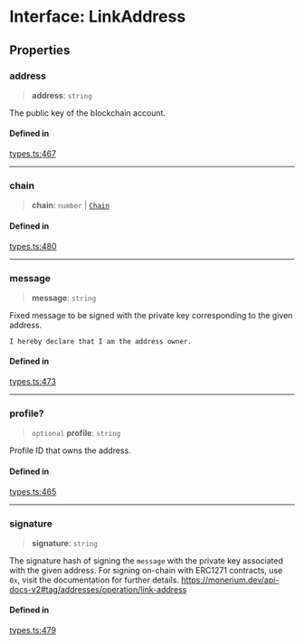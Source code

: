 # Interface: LinkAddress

## Properties

### address

> **address**: `string`

The public key of the blockchain account.

#### Defined in

[types.ts:467](https://github.com/monerium/js-monorepo/blob/main/packages/sdk/src/types.ts#L467)

***

### chain

> **chain**: `number` \| [`Chain`](/docs/packages/SDK/type-aliases/Chain.md)

#### Defined in

[types.ts:480](https://github.com/monerium/js-monorepo/blob/main/packages/sdk/src/types.ts#L480)

***

### message

> **message**: `string`

Fixed message to be signed with the private key corresponding to the given address.

`I hereby declare that I am the address owner.`

#### Defined in

[types.ts:473](https://github.com/monerium/js-monorepo/blob/main/packages/sdk/src/types.ts#L473)

***

### profile?

> `optional` **profile**: `string`

Profile ID that owns the address.

#### Defined in

[types.ts:465](https://github.com/monerium/js-monorepo/blob/main/packages/sdk/src/types.ts#L465)

***

### signature

> **signature**: `string`

The signature hash of signing the `message` with the private key associated with the given address.
For signing on-chain with ERC1271 contracts, use `0x`, visit the documentation for further details.
https://monerium.dev/api-docs-v2#tag/addresses/operation/link-address

#### Defined in

[types.ts:479](https://github.com/monerium/js-monorepo/blob/main/packages/sdk/src/types.ts#L479)
